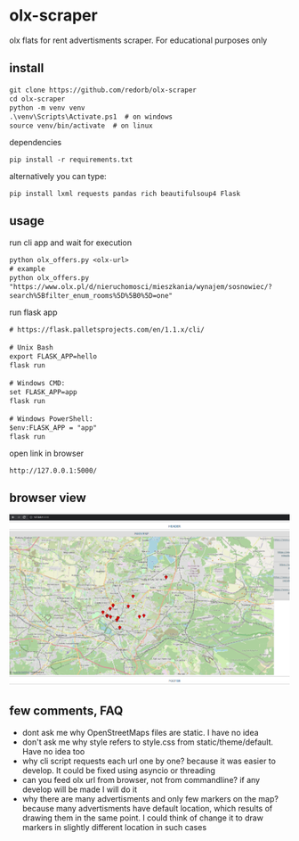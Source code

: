 # olx-scraper
olx flats for rent advertisments scraper. For educational purposes only

## install

```
git clone https://github.com/redorb/olx-scraper
cd olx-scraper
python -m venv venv
.\venv\Scripts\Activate.ps1  # on windows
source venv/bin/activate  # on linux
```

dependencies
```
pip install -r requirements.txt
```

alternatively you can type:

```
pip install lxml requests pandas rich beautifulsoup4 Flask
```

## usage

run cli app and wait for execution

```
python olx_offers.py <olx-url>
# example
python olx_offers.py "https://www.olx.pl/d/nieruchomosci/mieszkania/wynajem/sosnowiec/?search%5Bfilter_enum_rooms%5D%5B0%5D=one"
```

run flask app

```
# https://flask.palletsprojects.com/en/1.1.x/cli/

# Unix Bash
export FLASK_APP=hello
flask run

# Windows CMD:
set FLASK_APP=app
flask run

# Windows PowerShell:
$env:FLASK_APP = "app"
flask run
```

open link in browser

```
http://127.0.0.1:5000/
```

## browser view

![image](screenshot.png)


## few comments, FAQ

 - dont ask me why OpenStreetMaps files are static. I have no idea
 - don't ask me why style refers to style.css from static/theme/default. Have no idea too
 - why cli script requests each url one by one? because it was easier to develop. It could be fixed using asyncio or threading
 - can you feed olx url from browser, not from commandline? if any develop will be made I will do it
 - why there are many advertisments and only few markers on the map? because many advertisments have default location, which results of drawing them in the same point. I could think of change it to draw markers in slightly different location in such cases
